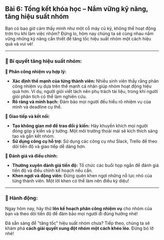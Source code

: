 ## Bài 6: Tổng kết khóa học – Nắm vững kỹ năng, tăng hiệu suất nhóm

Bạn có bao giờ cảm thấy mình như một cỗ máy cũ kỹ, không thể hoạt động trơn tru khi làm việc nhóm? Đừng lo, hôm nay chúng ta sẽ cùng nhau nắm vững những kỹ năng cần thiết để tăng tốc hiệu suất nhóm một cách hiệu quả và vui vẻ!

---

### 📌 Bí quyết tăng hiệu suất nhóm:

**🔹 Phân công nhiệm vụ hợp lý:**
- **Xác định thế mạnh của từng thành viên:** Nhiều sinh viên thấy rằng phân công nhiệm vụ dựa trên thế mạnh cá nhân giúp nhóm hoạt động hiệu quả hơn. Ví dụ, người giỏi viết lách nên phụ trách tài liệu, trong khi người giỏi phân tích có thể làm nghiên cứu.
- **Rõ ràng và minh bạch:** Đảm bảo mọi người đều hiểu rõ nhiệm vụ của mình và deadline cụ thể.

**🔹 Giao tiếp và kết nối:**
- **Tạo không gian mở để trao đổi ý kiến:** Hãy khuyến khích mọi người đóng góp ý kiến và ý tưởng. Một môi trường thoải mái sẽ kích thích sáng tạo và gắn kết nhóm.
- **Sử dụng công cụ hỗ trợ:** Sử dụng các công cụ như Slack, Trello để theo dõi tiến độ và giao tiếp dễ dàng hơn.

**🔹 Đánh giá và điều chỉnh:**
- **Thường xuyên đánh giá tiến độ:** Tổ chức các buổi họp ngắn để đánh giá tiến độ và điều chỉnh kế hoạch nếu cần.
- **Khen ngợi và động viên:** Đừng quên khen ngợi những nỗ lực nhỏ của từng thành viên. Một lời khen có thể làm nên điều kỳ diệu!

---

### 🚀 Hành động:

Ngay hôm nay, hãy thử **lên kế hoạch phân công nhiệm vụ** cho nhóm của bạn và theo dõi tiến độ để đảm bảo mọi người đi đúng hướng nhé!

Đã sẵn sàng để "tăng tốc" hiệu suất nhóm chưa? Tiếp theo, chúng ta sẽ khám phá **cách giải quyết xung đột nhóm một cách khéo léo**. Đừng bỏ lỡ nhé!